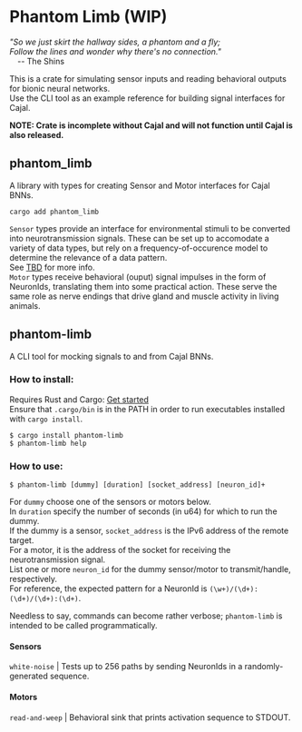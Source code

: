 # Phantom Limb (WIP)
*"So we just skirt the hallway sides, a phantom and a fly; <br> Follow the lines and wonder why there's no connection."* <br>
&emsp;-- The Shins

This is a crate for simulating sensor inputs and reading behavioral outputs for bionic neural networks. <br>
Use the CLI tool as an example reference for building signal interfaces for Cajal. <br>

**NOTE: Crate is incomplete without Cajal and will not function until Cajal is also released.** 
## phantom_limb
A library with types for creating Sensor and Motor interfaces for Cajal BNNs. <br>
```
cargo add phantom_limb
```
`Sensor` types provide an interface for environmental stimuli to be converted into neurotransmission signals.
These can be set up to accomodate a variety of data types, but rely on a frequency-of-occurence model to determine
the relevance of a data pattern. <br> See [TBD](https://cajal.io/theory/signals) for more info. <br>
`Motor` types receive behavioral (ouput) signal impulses in the form of NeuronIds, translating them into some practical action.
These serve the same role as nerve endings that drive gland and muscle activity in living animals. <br>

## phantom-limb
A CLI tool for mocking signals to and from Cajal BNNs.
### How to install:
Requires Rust and Cargo: [Get started](https://www.rust-lang.org/learn/get-started) <br>
Ensure that `.cargo/bin` is in the PATH in order to run executables installed with `cargo install`. <br>
```
$ cargo install phantom-limb
$ phantom-limb help
```
### How to use:
```
$ phantom-limb [dummy] [duration] [socket_address] [neuron_id]+
```
For `dummy` choose one of the sensors or motors below. <br>
In `duration` specify the number of seconds (in u64) for which to run the dummy. <br>
If the dummy is a sensor, `socket_address` is the IPv6 address of the remote target. <br>
For a motor, it is the address of the socket for receiving the neurotransmission signal. <br>
List one or more `neuron_id` for the dummy sensor/motor to transmit/handle, respectively. <br>
For reference, the expected pattern for a NeuronId is `(\w+)/(\d+):(\d+)/(\d+):(\d+)`. 

Needless to say, commands can become rather verbose; `phantom-limb` is intended to be called programmatically. <br>

#### Sensors
`white-noise`     | Tests up to 256 paths by sending NeuronIds in a randomly-generated sequence.
#### Motors
`read-and-weep`   | Behavioral sink that prints activation sequence to STDOUT.


